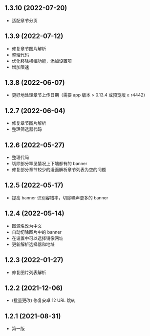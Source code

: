 ## 1.3.10 (2022-07-20)

- 适配章节分页

## 1.3.9 (2022-07-12)

- 修复章节图片解析
- 整理代码
- 优化移除横幅功能，添加设置项
- 增加限速

## 1.3.8 (2022-06-07)

- 更好地处理章节上传日期（需要 app 版本 > 0.13.4 或预览版 ≥ r4442）

## 1.2.7 (2022-06-04)

- 修复章节图片解析
- 整理筛选器代码

## 1.2.6 (2022-05-27)

- 整理代码
- 切除部分罕见情况上下端都有的 banner
- 修复部分章节较少的漫画解析章节列表为空的问题

## 1.2.5 (2022-05-17)

- 提高 banner 识别容错率，切除噪声更多的 banner

## 1.2.4 (2022-05-14)

- 图源名改为中文
- 自动切除图片中的 banner
- 在设置中可以选择镜像网址
- 更新解析选择器和地址

## 1.2.3 (2022-01-27)

- 修复图片列表解析

## 1.2.2 (2021-12-06)

- (批量更改) 修复安卓 12 URL 跳转

## 1.2.1 (2021-08-31)

- 第一版
